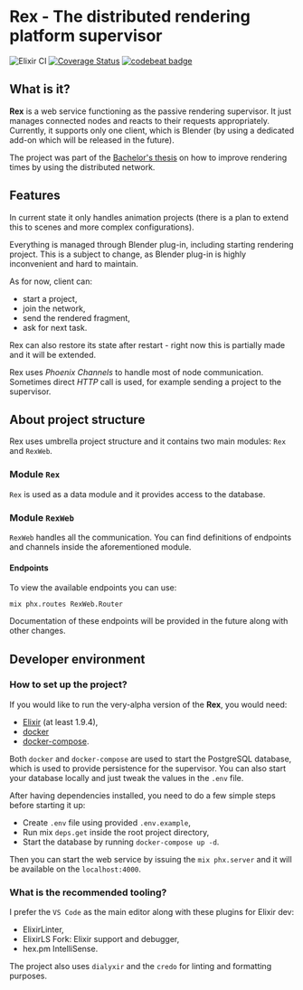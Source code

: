 # Rex - The distributed rendering platform supervisor 
![Elixir CI](https://github.com/baymax42/rex/workflows/Elixir%20CI/badge.svg?branch=master) [![Coverage Status](https://coveralls.io/repos/github/baymax42/rex/badge.svg?branch=master&service=github)](https://coveralls.io/github/baymax42/rex?branch=master) [![codebeat badge](https://codebeat.co/badges/604d4a5f-35dd-48cf-b0b7-f0afc1fb13b3)](https://codebeat.co/projects/github-com-baymax42-rex-master)

## What is it?
**Rex** is a web service functioning as the passive rendering supervisor. It just manages connected nodes and reacts to their requests appropriately. Currently, it supports only one client, which is Blender (by using a dedicated add-on which will be released in the future).

The project was part of the [Bachelor's thesis](https://www.overleaf.com/read/bdjzzvyqsrrx) on how to improve rendering times by using the distributed network.

## Features

In current state it only handles animation projects (there is a plan to extend this to scenes and more complex configurations).

Everything is managed through Blender plug-in, including starting rendering project. This is a subject to change, as Blender plug-in is highly inconvenient and hard to maintain.

As for now, client can:
* start a project,
* join the network,
* send the rendered fragment,
* ask for next task.

Rex can also restore its state after restart - right now this is partially made and it will be extended.

Rex uses *Phoenix Channels* to handle most of node communication. Sometimes direct *HTTP* call is used, for example sending a project to the supervisor.

## About project structure

Rex uses umbrella project structure and it contains two main modules: `Rex` and `RexWeb`. 

### Module `Rex`

`Rex` is used as a data module and it provides access to the database. 

### Module `RexWeb`

`RexWeb` handles all the communication. You can find definitions of endpoints and channels inside the aforementioned module.

#### Endpoints

To view the available endpoints you can use:
```bash-
mix phx.routes RexWeb.Router
```

Documentation of these endpoints will be provided in the future along with other changes. 

## Developer environment
### How to set up the project?

If you would like to run the very-alpha version of the **Rex**, you would need:
* [Elixir](https://elixir-lang.org/install.html) (at least 1.9.4),
* [docker](https://docs.docker.com/get-docker/)
* [docker-compose](https://docs.docker.com/compose/install/).

Both `docker` and `docker-compose` are used to start the PostgreSQL database, which is used to provide persistence for the supervisor. 
You can also start your database locally and just tweak the values in the `.env` file.

After having dependencies installed, you need to do a few simple steps before starting it up:
* Create `.env` file using provided `.env.example`,
* Run mix `deps.get` inside the root project directory,
* Start the database by running `docker-compose up -d`.

Then you can start the web service by issuing the `mix phx.server` and it will be available on the `localhost:4000`.

### What is the recommended tooling?

I prefer the `VS Code` as the main editor along with these plugins for Elixir dev:
* ElixirLinter,
* ElixirLS Fork: Elixir support and debugger,
* hex.pm IntelliSense.

The project also uses `dialyxir` and the `credo` for linting and formatting purposes.
